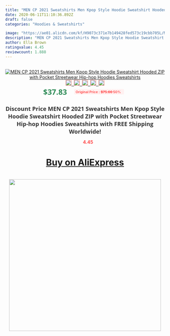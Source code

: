 ```yaml
---
title: "MEN CP 2021 Sweatshirts Men Kpop Style Hoodie Sweatshirt Hooded ZIP with Pocket Streetwear Hip-hop Hoodies Sweatshirts"
date: 2020-06-11T11:10:36.892Z
draft: false
categories: "Hoodies & Sweatshirts"

image: "https://ae01.alicdn.com/kf/H9073c371e7b149428fed573c19cbb705L/MEN-CP-2021-Sweatshirts-Men-Kpop-Style-Hoodie-Sweatshirt-Hooded-ZIP-with-Pocket-Streetwear-Hip-hop.jpg"
description: "MEN CP 2021 Sweatshirts Men Kpop Style Hoodie Sweatshirt Hooded ZIP with Pocket Streetwear Hip-hop Hoodies Sweatshirts"
author: Ella Brown
ratingvalue: 4.45
reviewcount: 1.888
---
```

<br>
<div style="text-align: center;">
<a href="https://s.click.aliexpress.com/e/_9G3LJf" target="_blank" rel="nofollow noopener noreferrer"><img alt="MEN CP 2021 Sweatshirts Men Kpop Style Hoodie Sweatshirt Hooded ZIP with Pocket Streetwear Hip-hop Hoodies Sweatshirts" class="magnifier-image" src="https://ae01.alicdn.com/kf/H9073c371e7b149428fed573c19cbb705L/MEN-CP-2021-Sweatshirts-Men-Kpop-Style-Hoodie-Sweatshirt-Hooded-ZIP-with-Pocket-Streetwear-Hip-hop.jpg_640x640.jpg">
<br>
<img style="border:1px solid salmon" src="https://ae01.alicdn.com/kf/H9073c371e7b149428fed573c19cbb705L/MEN-CP-2021-Sweatshirts-Men-Kpop-Style-Hoodie-Sweatshirt-Hooded-ZIP-with-Pocket-Streetwear-Hip-hop.jpg_120x120.jpg">&nbsp;&nbsp;<img style="border:1px solid salmon" src="https://ae01.alicdn.com/kf/H539d1d4030b84da2998b3d17fbe07d5ei/MEN-CP-2021-Sweatshirts-Men-Kpop-Style-Hoodie-Sweatshirt-Hooded-ZIP-with-Pocket-Streetwear-Hip-hop.jpg_120x120.jpg">&nbsp;&nbsp;<img style="border:1px solid salmon" src="https://ae01.alicdn.com/kf/H0be0a7fc6d2d4db3ade4ba199c76a36aY/MEN-CP-2021-Sweatshirts-Men-Kpop-Style-Hoodie-Sweatshirt-Hooded-ZIP-with-Pocket-Streetwear-Hip-hop.jpg_120x120.jpg">&nbsp;&nbsp;<img style="border:1px solid salmon" src="_120x120.jpg">&nbsp;&nbsp;<img style="border:1px solid salmon" src="https://ae01.alicdn.com/kf/H062fbcb3efc8429ab0b2af7299cabacbo/MEN-CP-2021-Sweatshirts-Men-Kpop-Style-Hoodie-Sweatshirt-Hooded-ZIP-with-Pocket-Streetwear-Hip-hop.jpg_120x120.jpg"></a></div><br0>
<div style="text-align: center;"><span style="background-color: white; border: 0px; box-sizing: border-box; color: seagreen; display: inline-block; font-family: &quot;open sans&quot; , &quot;arial&quot; , &quot;helvetica&quot; , sans-serif , &quot;heiti&quot;; font-size: 24px; font-stretch: inherit; font-weight: 700; line-height: inherit; margin: 0px 10px 0px 0px; padding: 0px; vertical-align: middle;">$37.83 </span>
<span style="background: rgb(255 , 241 , 241); border-radius: 3px; border: 0px; box-sizing: border-box; color: #ff4747; display: inline-block; font-family: inherit; font-size: 12px; font-stretch: inherit; font-style: inherit; font-variant: inherit; font-weight: 600; line-height: inherit; margin: 0px; padding: 2px 5px; transform: scale(0.9); vertical-align: middle;">Original Price : <b style="text-decoration: line-through;">$75.66 </b> 50%&nbsp;&nbsp;</span></div>
<h1 style="color: #333333; display: inline-block; font-family: &quot;open sans&quot; , &quot;arial&quot; , &quot;helvetica&quot; , sans-serif , &quot;heiti&quot;; font-size: 18px; font-stretch: inherit; font-weight: 700; text-align: center;">Discount Price MEN CP 2021 Sweatshirts Men Kpop Style Hoodie Sweatshirt Hooded ZIP with Pocket Streetwear Hip-hop Hoodies Sweatshirts with FREE Shipping Worldwide!</h1>
<div style="color: #ff4747; text-align: center;">
<img src="https://4.bp.blogspot.com/-M0ZcTcb-5uY/XleCXlxnR4I/AAAAAAAAAEc/OrjgMkXV1oMQFaCRZj5HQwOCBcu3w1FegCPcBGAYYCw/s1600/star.png" style="height: 15px;">&nbsp;<b>4.45</b></div>
<div class="button_cont" align="center"><a class="buynow_a" href="https://s.click.aliexpress.com/e/_9G3LJf" target="_blank" rel="nofollow noopener noreferrer"><H1>Buy on AliExpress</H1></a></div><br>
<div class="separator" style="clear: both; text-align: center;">
<img src="https://lh3.googleusercontent.com/-pTy5HemUv9M/XlePHvY0dAI/AAAAAAAAAE4/0nX5iRUoIWY8eMW9Dpxeirr157OZliDIgCLcBGAsYHQ/s1600/badge.gif" width="480">
</div>
